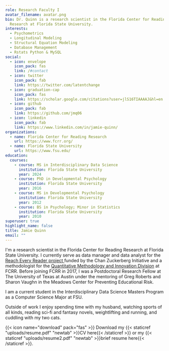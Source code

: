 ```yaml
---
role: Research Faculty I
avatar_filename: avatar.png
bio: Dr. Quinn is a research scientist in the Florida Center for Reading
  Research at Florida State University.
interests:
  - Psychometrics
  - Longitudinal Modeling
  - Structural Equation Modeling
  - Database Management
  - Rstats Python & MySQL
social:
  - icon: envelope
    icon_pack: fas
    link: /#contact
  - icon: twitter
    icon_pack: fab
    link: https://twitter.com/latentchange
  - icon: graduation-cap
    icon_pack: fas
    link: https://scholar.google.com/citations?user=jlS16TIAAAAJ&hl=en
  - icon: github
    icon_pack: fab
    link: https://github.com/jmq06
  - icon: linkedin
    icon_pack: fab
    link: https://www.linkedin.com/in/jamie-quinn/
organizations:
  - name: Florida Center for Reading Research
    url: https://www.fcrr.org/
  - name: Florida State University
    url: https://www.fsu.edu/
education:
  courses:
    - course: MS in Interdisciplinary Data Science
      institution: Florida State University
      year: 2024
    - course: PhD in Developmental Psychology
      institution: Florida State University
      year: 2016
    - course: MS in Developmental Psychology
      institution: Florida State University
      year: 2012
    - course: BS in Psychology; Minor in Statistics
      institution: Florida State University
      year: 2010
superuser: true
highlight_name: false
title: Jamie Quinn
email: ""
---
```

I'm a research scientist in the Florida Center for Reading Research at Florida State University. I currently serve as data manager and data analyst for the [Reach Every Reader project ](https://reacheveryreader.gse.harvard.edu/)funded by the Chan Zuckerberg Initiative and a methodologist for the [Quantitative Methodology and Innovation Division](qmi.fsu.edu) at FCRR.  Before joining FCRR in 2017, I was a Postdoctoral Research Fellow at The University of Texas at Austin under the mentoring of Greg Roberts and Sharon Vaughn in the Meadows Center for Preventing Educational Risk. 

I am a current student in the Interdisciplinary Data Science Masters Program as a Computer Science Major at FSU.

Outside of work I enjoy spending time with my husband, watching sports of all kinds, reading sci-fi and fantasy novels, weightlifting and running, and cuddling with my two cats.  

{{< icon name="download" pack="fas" >}} Download my {{< staticref "uploads/resume.pdf" "newtab" >}}CV here{{< /staticref >}} or my {{< staticref "uploads/resume2.pdf" "newtab" >}}brief resume here{{< /staticref >}}.